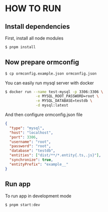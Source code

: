 # HOW TO RUN

## Install dependencies

First, install all node modules

```bash
$ pnpm install
```

## Now prepare ormconfig

```bash
$ cp ormconfig.example.json ormconfig.json
```

You can easily run mysql server with docker

```bash
$ docker run --name test-mysql -p 3306:3306 \
              -e MYSQL_ROOT_PASSWORD=root \
              -e MYSQL_DATABASE=testdb \
              -d mysql:latest
```

And then configure ormconfig.json file

```json 
{
  "type": "mysql",
  "host": "localhost",
  "port": 3306,
  "username": "root",
  "password": "root",
  "database": "testdb",
  "entities": ["dist/**/*.entity{.ts,.js}"],
  "synchronize": true,
  "entityPrefix": "example__"
}
```

## Run app

To run app in development mode

```bash
$ pnpm start:dev
```
